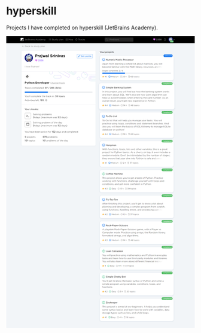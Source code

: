 # hyperskill
Projects I have completed on hyperskill (JetBrains Academy).

![hyperskill projects](hyperskill.png)
